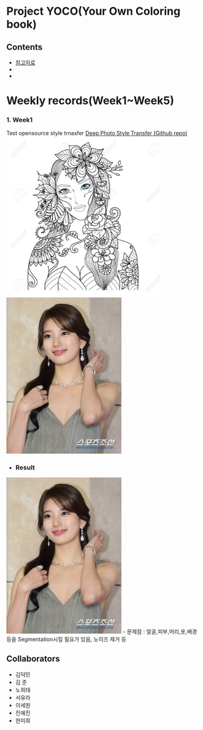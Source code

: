 # Project YOCO(Your Own Coloring book)  


## Contents  


- [참고자료](https://github.com/7-B/yoco/wiki/%EC%B0%B8%EA%B3%A0-%EC%9E%90%EB%A3%8C)  
-  
-   


# Weekly records(Week1~Week5)   
 ### 1. Week1  
Test opensource style trnasfer  [Deep Photo Style Transfer ](https://arxiv.org/abs/1703.07511)[(Github repo)](https://github.com/luanfujun/deep-photo-styletransfer)
<img src="data/base.jpg" width="400"> 
<img src="data/target.jpg" width="300">  
- ### Result
<img src="data/week1_result.gif" width="300">  
- 문제점 : 얼굴,피부,머리,옷,배경 등을 Segmentation시킬 필요가 있음, 노이즈 제거 등


## Collaborators  
- 김덕민  
- 김  준  
- 노희태  
- 서유라  
- 이세원  
- 진예진  
- 한미희  
